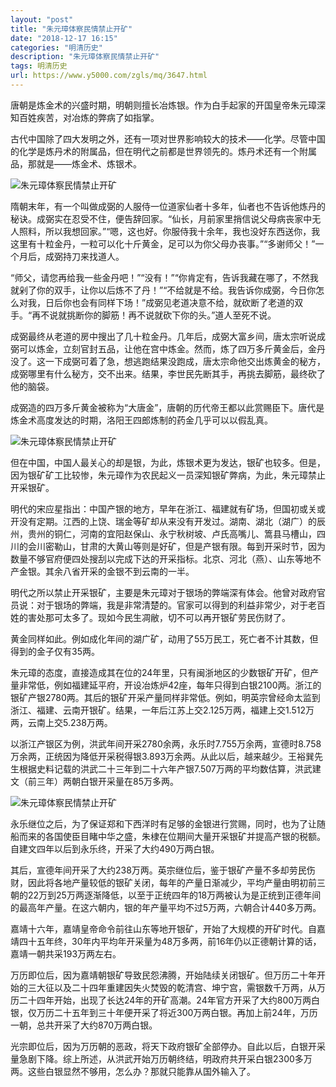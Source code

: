 ```yaml
---
layout: "post"
title: "朱元璋体察民情禁止开矿"
date: "2018-12-17 16:15"
categories: "明清历史"
description: "朱元璋体察民情禁止开矿"
tags: 明清历史
url: https://www.y5000.com/zgls/mq/3647.html
---
```






唐朝是炼金术的兴盛时期，明朝则擅长冶炼银。作为白手起家的开国皇帝朱元璋深知百姓疾苦，对冶炼的弊病了如指掌。

古代中国除了四大发明之外，还有一项对世界影响较大的技术——化学。尽管中国的化学是炼丹术的附属品，但在明代之前都是世界领先的。炼丹术还有一个附属品，那就是——炼金术、炼银术。

![朱元璋体察民情禁止开矿](/uploads/allimg/161021/6-161021101159458.JPG)

隋朝末年，有一个叫做成弼的人服侍一位道家仙者十多年，仙者也不告诉他炼丹的秘诀。成弼实在忍受不住，便告辞回家。“仙长，月前家里捎信说父母病丧家中无人照料，所以我想回家。”“嗯，这也好。你服侍我十余年，我也没好东西送你，我这里有十粒金丹，一粒可以化十斤黄金，足可以为你父母办丧事。”“多谢师父！”一个月后，成弼持刀来找道人。

“师父，请您再给我一些金丹吧！”“没有！”“你肯定有，告诉我藏在哪了，不然我就剁了你的双手，让你以后炼不了丹！”“不给就是不给。我告诉你成弼，今日你怎么对我，日后你也会有同样下场！”成弼见老道决意不给，就砍断了老道的双手。“再不说就挑断你的脚筋！再不说就砍下你的头。”道人至死不说。

成弼最终从老道的房中搜出了几十粒金丹。几年后，成弼大富乡间，唐太宗听说成弼可以炼金，立刻官封五品，让他在宫中炼金。然而，炼了四万多斤黄金后，金丹没了。这一下成弼可着了急，想逃跑结果没跑成，唐太宗命他交出炼黄金的秘方，成弼哪里有什么秘方，交不出来。结果，李世民先断其手，再挑去脚筋，最终砍了他的脑袋。

成弼造的四万多斤黄金被称为“大唐金”，唐朝的历代帝王都以此赏赐臣下。唐代是炼金术高度发达的时期，洛阳王四郎炼制的药金几乎可以以假乱真。

![朱元璋体察民情禁止开矿](/uploads/allimg/161021/6-161021101441a5.JPG)

但在中国，中国人最关心的却是银，为此，炼银术更为发达，银矿也较多。但是，因为银矿矿工比较惨，朱元璋作为农民起义一员深知银矿弊病，为此，朱元璋禁止开采银矿。

明代的宋应星指出：中国产银的地方，早年在浙江、福建就有矿场，但国初或关或开没有定期。江西的上饶、瑞金等矿却从来没有开发过。湖南、湖北（湖广）的辰州，贵州的铜仁，河南的宜阳赵保山、永宁秋树坡、卢氏高嘴儿、篙县马槽山，四川的会川密勒山，甘肃的大黄山等则是好矿，但是产银有限。每到开采时节，因为数量不够官府便四处搜刮以完成下达的开采指标。北京、河北（燕）、山东等地不产金银。其余八省开采的金银不到云南的一半。

明代之所以禁止开采银矿，主要是朱元璋对于银场的弊端深有体会。他曾对政府官员说：对于银场的弊端，我是非常清楚的。官家可以得到的利益非常少，对于老百姓的害处那可太多了。现如今民生凋敝，切不可以再开银矿劳民伤财了。

黄金同样如此。例如成化年间的湖广矿，动用了55万民工，死亡者不计其数，但得到的金子仅有35两。

朱元璋的态度，直接造成其在位的24年里，只有闽浙地区的少数银矿开矿，但产量非常低，例如福建延平府，开设冶炼炉42座，每年只得到白银2100两。浙江的银矿产银2780两。其后的银矿开采产量同样非常低。例如，明英宗曾经命太监到浙江、福建、云南开银矿。结果，一年后江苏上交2.125万两，福建上交1.512万两，云南上交5.238万两。

以浙江产银区为例，洪武年间开采2780余两，永乐时7.755万余两，宣德时8.758万余两，正统因为降低开采税得银3.893万余两。从此以后，越来越少。王裕巽先生根据史料记载的洪武二十三年到二十六年产银7.507万两的平均数估算，洪武建文（前三年）两朝白银开采量在85万多两。

![朱元璋体察民情禁止开矿](/uploads/allimg/161021/6-161021100941P0.JPG)

永乐继位之后，为了保证郑和下西洋时有足够的金银进行赏赐，同时，也为了让随船而来的各国使臣目睹中华之盛，朱棣在位期间大量开采银矿并提高产银的税额。自建文四年以后到永乐终，开采了大约490万两白银。

其后，宣德年间开采了大约238万两。英宗继位后，鉴于银矿产量不多却劳民伤财，因此将各地产量较低的银矿关闭，每年的产量日渐减少，平均产量由明初前三朝的22万到25万两逐渐降低，以至于正统四年的18万两被认为是正统到正德年间的最高年产量。在这六朝内，银的年产量平均不过5万两，六朝合计440多万两。

嘉靖十六年，嘉靖皇帝命令前往山东等地开银矿，开始了大规模的开矿时代。自嘉靖四十五年终，30年内平均年开采量为48万多两，前16年仍以正德朝计算的话，嘉靖一朝共采193万两左右。

万历即位后，因为嘉靖朝银矿导致民怨沸腾，开始陆续关闭银矿。但万历二十年开始的三大征以及二十四年重建因失火焚毁的乾清宫、坤宁宫，需银数千万两，从万历二十四年开始，出现了长达24年的开矿高潮。24年官方开采了大约800万两白银，仅万历二十五年到三十年便开采了将近300万两白银。再加上前24年，万历一朝，总共开采了大约870万两白银。

光宗即位后，因为万历朝的恶政，将天下政府银矿全部停办。自此以后，白银开采量急剧下降。综上所述，从洪武开始万历朝终结，明政府共开采白银2300多万两。这些白银显然不够用，怎么办？那就只能靠从国外输入了。
